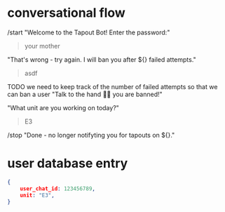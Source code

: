 # conversational flow

/start
"Welcome to the Tapout Bot! Enter the password:"
>your mother

"That's wrong - try again.  I will ban you after ${} failed attempts."
>asdf

TODO we need to keep track of the number of failed attempts so that we can ban a user
"Talk to the hand ✋🏻 you are banned!"


"What unit are you working on today?"
>E3

/stop
"Done - no longer notifyting you for tapouts on ${}."

# user database entry

```json
{
    user_chat_id: 123456789,
    unit: "E3",
}
```
